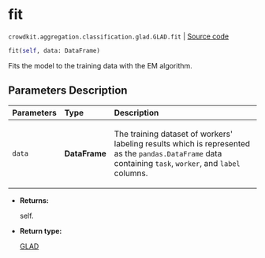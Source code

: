 # fit
`crowdkit.aggregation.classification.glad.GLAD.fit` | [Source code](https://github.com/Toloka/crowd-kit/blob/v1.2.1/crowdkit/aggregation/classification/glad.py#L279)

```python
fit(self, data: DataFrame)
```

Fits the model to the training data with the EM algorithm.

## Parameters Description

| Parameters | Type | Description |
| :----------| :----| :-----------|
`data`|**DataFrame**|<p>The training dataset of workers&#x27; labeling results which is represented as the `pandas.DataFrame` data containing `task`, `worker`, and `label` columns.</p>

* **Returns:**

  self.

* **Return type:**

  [GLAD](crowdkit.aggregation.classification.glad.GLAD.md)
